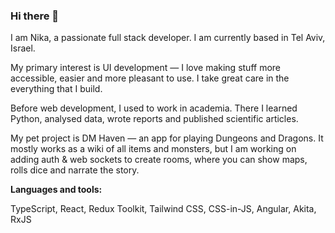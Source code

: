 ### Hi there 👋
I am Nika, a passionate full stack developer. I am currently based in Tel Aviv, Israel. 

My primary interest is UI development — I love making stuff more accessible, easier and more pleasant to use. I take great care in the everything that I build.

Before web development, I used to work in academia. There I learned Python, analysed data, wrote reports and published scientific articles.

My pet project is DM Haven — an app for playing Dungeons and Dragons. It mostly works as a wiki of all items and monsters, but I am working on adding auth & web sockets to create rooms, where you can show maps, rolls dice and narrate the story. 

**Languages and tools:**  

TypeScript, React, Redux Toolkit, Tailwind CSS, CSS-in-JS, Angular, Akita, RxJS
